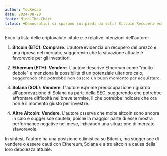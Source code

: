 ```yaml
---
author: YouRecap
date: 2024-08-20
fonte: Mind-The-Chart 
titolo: ♦️Democratici si sparano sui piedi da soli! Bitcoin Recupera ecco perchè!
---
```


Ecco la lista delle criptovalute citate e le relative intenzioni dell'autore:

1. **Bitcoin (BTC)**: **Comprare**. L'autore evidenzia un recupero del prezzo e una ripresa nel mercato, suggerendo che la situazione attuale è favorevole per gli investitori.

2. **Ethereum (ETH)**: **Vendere**. L'autore descrive Ethereum come "molto debole" e menziona la possibilità di un potenziale ulteriore calo, suggerendo che potrebbe non essere un buon momento per acquistare.

3. **Solana (SOL)**: **Vendere**. L'autore esprime preoccupazione riguardo all'approvazione di Solana da parte della SEC, suggerendo che potrebbe affrontare difficoltà nel breve termine, il che potrebbe indicare che ora non è il momento giusto per investire.

4. **Altre Altcoin**: **Vendere**. L'autore osserva che molte altcoin sono ancora in calo e suggerisce cautela, poiché la maggior parte di esse mostra performance negative nel mese, indicando una situazione di mercato sfavorevole.

In sintesi, l'autore ha una posizione ottimistica su Bitcoin, ma suggerisce di vendere o essere cauti con Ethereum, Solana e altre altcoin a causa della loro debolezza attuale.
